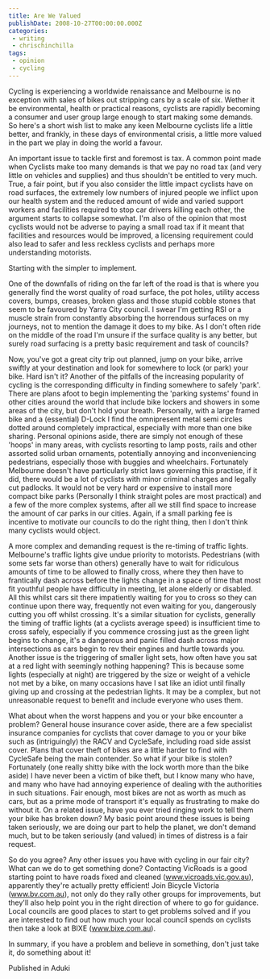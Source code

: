 ```yaml
---
title: Are We Valued
publishDate: 2008-10-27T00:00:00.000Z
categories:
 - writing
 - chrischinchilla
tags:
 - opinion 
 - cycling
---
```


Cycling is experiencing a worldwide renaissance and Melbourne is no exception with sales of bikes out stripping cars by a scale of six. Wether it be environmental, health or practical reasons, cyclists are rapidly becoming a consumer and user group large enough to start making some demands. So here's a short wish list to make any keen Melbourne cyclists life a little better, and frankly, in these days of environmental crisis, a little more valued in the part we play in doing the world a favour.

An important issue to tackle first and foremost is tax. A common point made when Cyclists make too many demands is that we pay no road tax (and very little on vehicles and supplies) and thus shouldn't be entitled to very much. True, a fair point, but if you also consider the little impact cyclists have on road surfaces, the extremely low numbers of injured people we inflict upon our health system and the reduced amount of wide and varied support workers and facilities required to stop car drivers killing each other, the argument starts to collapse somewhat. I'm also of the opinion that most cyclists would not be adverse to paying a small road tax if it meant that facilities and resources would be improved, a licensing requirement could also lead to safer and less reckless cyclists and perhaps more understanding motorists.

Starting with the simpler to implement.

One of the downfalls of riding on the far left of the road is that is where you generally find the worst quality of road surface, the pot holes, utility access covers, bumps, creases, broken glass and those stupid cobble stones that seem to be favoured by Yarra City council. I swear I'm getting RSI or a muscle strain from constantly absorbing the horrendous surfaces on my journeys, not to mention the damage it does to my bike. As I don't often ride on the middle of the road I'm unsure if the surface quality is any better, but surely road surfacing is a pretty basic requirement and task of councils?

Now, you've got a great city trip out planned, jump on your bike, arrive swiftly at your destination and look for somewhere to lock (or park) your bike. Hard isn't it? Another of the pitfalls of the increasing popularity of cycling is the corresponding difficulty in finding somewhere to safely 'park'. There are plans afoot to begin implementing the 'parking systems' found in other cities around the world that include bike lockers and showers in some areas of the city, but don't hold your breath. Personally, with a large framed bike and a (essential) D-Lock I find the omnipresent metal semi circles dotted around completely impractical, especially with more than one bike sharing. Personal opinions aside, there are simply not enough of these 'hoops' in many areas, with cyclists resorting to lamp posts, rails and other assorted solid urban ornaments, potentially annoying and inconveniencing pedestrians, especially those with buggies and wheelchairs. Fortunately Melbourne doesn't have particularly strict laws governing this practise, if it did, there would be a lot of cyclists with minor criminal charges and legally cut padlocks. It would not be very hard or expensive to install more compact bike parks (Personally I think straight poles are most practical) and a few of the more complex systems, after all we still find space to increase the amount of car parks in our cities. Again, if a small parking fee is incentive to motivate our councils to do the right thing, then I don't think many cyclists would object.

A more complex and demanding request is the re-timing of traffic lights. Melbourne's traffic lights give undue priority to motorists. Pedestrians (with some sets far worse than others) generally have to wait for ridiculous amounts of time to be allowed to finally cross, where they then have to frantically dash across before the lights change in a space of time that most fit youthful people have difficulty in meeting, let alone elderly or disabled. All this whilst cars sit there impatiently waiting for you to cross so they can continue upon there way, frequently not even waiting for you, dangerously cutting you off whilst crossing. It's a similar situation for cyclists, generally the timing of traffic lights (at a cyclists average speed) is insufficient time to cross safely, especially if you commence crossing just as the green light begins to change, it's a dangerous and panic filled dash across major intersections as cars begin to rev their engines and hurtle towards you. Another issue is the triggering of smaller light sets, how often have you sat at a red light with seemingly nothing happening? This is because some lights (especially at night) are triggered by the size or weight of a vehicle not met by a bike, on many occasions have I sat like an idiot until finally giving up and crossing at the pedestrian lights. It may be a complex, but not unreasonable request to benefit and include everyone who uses them.

What about when the worst happens and you or your bike encounter a problem? General house insurance cover aside, there are a few specialist insurance companies for cyclists that cover damage to you or your bike such as (intriguingly) the RACV and CycleSafe, including road side assist cover. Plans that cover theft of bikes are a little harder to find with CycleSafe being the main contender. So what if your bike is stolen? Fortunately (one really shitty bike with the lock worth more than the bike aside) I have never been a victim of bike theft, but I know many who have, and many who have had annoying experience of dealing with the authorities in such situations. Fair enough, most bikes are not as worth as much as cars, but as a prime mode of transport it's equally as frustrating to make do without it. On a related issue, have you ever tried ringing work to tell them your bike has broken down? My basic point around these issues is being taken seriously, we are doing our part to help the planet, we don't demand much, but to be taken seriously (and valued) in times of distress is a fair request.

So do you agree? Any other issues you have with cycling in our fair city? What can we do to get something done? Contacting VicRoads is a good starting point to have roads fixed and cleaned (www.vicroads.vic.gov.au), apparently they're actually pretty efficient! Join Bicycle Victoria (www.bv.com.au), not only do they rally other groups for improvements, but they'll also help point you in the right direction of where to go for guidance. Local councils are good places to start to get problems solved and if you are interested to find out how much your local council spends on cyclists then take a look at BIXE (www.bixe.com.au).

In summary, if you have a problem and believe in something, don't just take it, do something about it!

Published in Aduki

